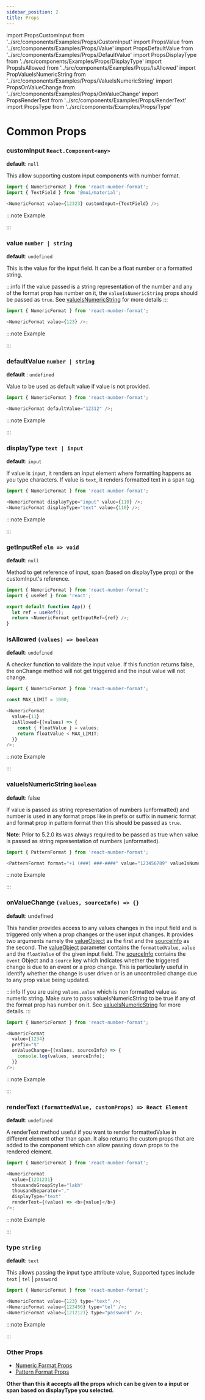 ```yaml
---
sidebar_position: 2
title: Props
---
```

import PropsCustomInput from '../src/components/Examples/Props/CustomInput'
import PropsValue from '../src/components/Examples/Props/Value'
import PropsDefaultValue from '../src/components/Examples/Props/DefaultValue'
import PropsDisplayType from '../src/components/Examples/Props/DisplayType'
import PropsIsAllowed from '../src/components/Examples/Props/IsAllowed'
import PropValueIsNumericString from '../src/components/Examples/Props/ValueIsNumericString'
import PropsOnValueChange from '../src/components/Examples/Props/OnValueChange'
import PropsRenderText from '../src/components/Examples/Props/RenderText'
import PropsType from '../src/components/Examples/Props/Type'

# Common Props

### customInput `React.Component<any>`

**default**: `null`

This allow supporting custom input components with number format.

```js
import { NumericFormat } from 'react-number-format';
import { TextField } from '@mui/material';

<NumericFormat value={12323} customInput={TextField} />;
```
:::note Example

<PropsCustomInput />
:::

### value `number | string`

**default**: `undefined`

This is the value for the input field. It can be a float number or a formatted string.

:::info
If the value passed is a string representation of the number and any of the format prop has number on it, the `valueIsNumericString` props should be passed as `true`. See [valueIsNumericString](#valueisnumericstring-boolean) for more details
:::

```js
import { NumericFormat } from 'react-number-format';

<NumericFormat value={123} />;
```

:::note Example

<PropsValue value={123} />
:::

### defaultValue `number | string`

**default** : `undefined`

Value to be used as default value if value is not provided.

```js
import { NumericFormat } from 'react-number-format';

<NumericFormat defaultValue="12312" />;
```

:::note Example

<PropsDefaultValue />
:::

### displayType `text | input`

**default**: `input`

If value is `input`, it renders an input element where formatting happens as you type characters. If value is `text`, it renders formatted text in a span tag.

```js
import { NumericFormat } from 'react-number-format';

<NumericFormat displayType="input" value={110} />;
<NumericFormat displayType="text" value={110} />;
```

:::note Example

<PropsDisplayType />
:::


### getInputRef `elm => void`

**default**: `null`

Method to get reference of input, span (based on displayType prop) or the customInput's reference.

```js
import { NumericFormat } from 'react-number-format';
import { useRef } from 'react';

export default function App() {
  let ref = useRef();
  return <NumericFormat getInputRef={ref} />;
}
```

### isAllowed `(values) => boolean`

**default**: `undefined`

A checker function to validate the input value. If this function returns false, the onChange method will not get triggered and the input value will not change.

```js
import { NumericFormat } from 'react-number-format';

const MAX_LIMIT = 1000;

<NumericFormat
  value={11}
  isAllowed={(values) => {
    const { floatValue } = values;
    return floatValue < MAX_LIMIT;
  }}
/>;
```

:::note Example

<PropsIsAllowed />
:::

### valueIsNumericString `boolean`

**default**: false

If value is passed as string representation of numbers (unformatted) and number is used in any format props like in prefix or suffix in numeric format and format prop in pattern format then this should be passed as `true`.

**Note**: Prior to 5.2.0 its was always required to be passed as true when value is passed as string representation of numbers (unformatted).

```js
import { PatternFormat } from 'react-number-format';

<PatternFormat format="+1 (###) ###-####" value="123456789" valueIsNumericString={true} />;
```

:::note Example

<PropValueIsNumericString />
:::


### onValueChange `(values, sourceInfo) => {}`

**default**: undefined

This handler provides access to any values changes in the input field and is triggered only when a prop changes or the user input changes. It provides two arguments namely the [valueObject](quirks#values-object) as the first and the [sourceInfo](quirks#sourceInfo) as the second. The [valueObject](quirks#values-object) parameter contains the `formattedValue`, `value` and the `floatValue` of the given input field. The [sourceInfo](quirks#sourceInfo) contains the `event` Object and a `source` key which indicates whether the triggered change is due to an event or a prop change. This is particularly useful in identify whether the change is user driven or is an uncontrolled change due to any prop value being updated.

:::info
If you are using `values.value` which is non formatted value as numeric string. Make sure to pass valueIsNumericString to be true if any of the format prop has number on it. See [valueIsNumericString](#valueisnumericstring-boolean) for more details.
:::

```js
import { NumericFormat } from 'react-number-format';

<NumericFormat
  value={1234}
  prefix="$"
  onValueChange={(values, sourceInfo) => {
    console.log(values, sourceInfo);
  }}
/>;
```

:::note Example

<PropsOnValueChange />
:::

### renderText `(formattedValue, customProps) => React Element`

**default**: `undefined`

A renderText method useful if you want to render formattedValue in different element other than span. It also returns the custom props that are added to the component which can allow passing down props to the rendered element.

```js
import { NumericFormat } from 'react-number-format';

<NumericFormat
  value={1231231}
  thousandsGroupStyle="lakh"
  thousandSeparator=","
  displayType="text"
  renderText={(value) => <b>{value}</b>}
/>;
```

:::note Example

<PropsRenderText />
:::

### type `string`

**default**: `text`

This allows passing the input type attribute value, Supported types include `text` | `tel` | `password`

```js
import { NumericFormat } from 'react-number-format';

<NumericFormat value={123} type="text" />;
<NumericFormat value={123456} type="tel" />;
<NumericFormat value={1212121} type="password" />;
```

:::note Example

<PropsType />
:::

### Other Props

- [Numeric Format Props](/docs/numeric_format)
- [Pattern Format Props](/docs/pattern_format)

**Other than this it accepts all the props which can be given to a input or span based on displayType you selected.**
